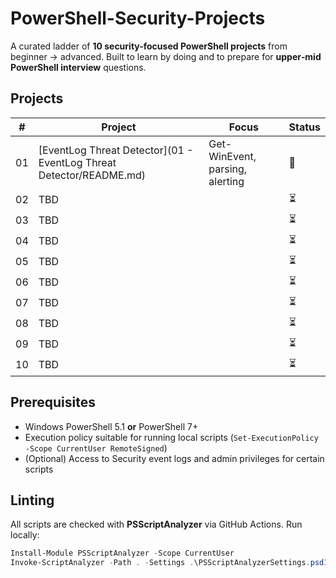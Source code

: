 # PowerShell-Security-Projects

A curated ladder of **10 security-focused PowerShell projects** from beginner → advanced. Built to learn by doing and to prepare for **upper‑mid PowerShell interview** questions.

## Projects

| # | Project | Focus | Status |
|---|--------|-------|--------|
| 01 | [EventLog Threat Detector](01 - EventLog Threat Detector/README.md) | Get-WinEvent, parsing, alerting | 🚧
| 02 | TBD | | ⏳
| 03 | TBD | | ⏳
| 04 | TBD | | ⏳
| 05 | TBD | | ⏳
| 06 | TBD | | ⏳
| 07 | TBD | | ⏳
| 08 | TBD | | ⏳
| 09 | TBD | | ⏳
| 10 | TBD | | ⏳

## Prerequisites
- Windows PowerShell 5.1 **or** PowerShell 7+
- Execution policy suitable for running local scripts (`Set-ExecutionPolicy -Scope CurrentUser RemoteSigned`)
- (Optional) Access to Security event logs and admin privileges for certain scripts

## Linting
All scripts are checked with **PSScriptAnalyzer** via GitHub Actions. Run locally:
```powershell
Install-Module PSScriptAnalyzer -Scope CurrentUser
Invoke-ScriptAnalyzer -Path . -Settings .\PSScriptAnalyzerSettings.psd1 -Recurse
